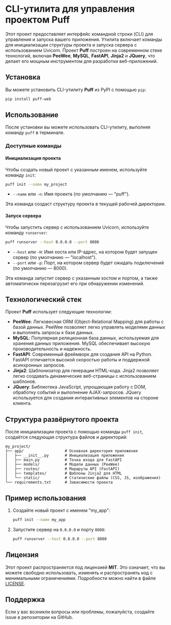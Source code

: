 # CLI-утилита для управления проектом **Puff**

Этот проект предоставляет интерфейс командной строки (CLI) для управления и запуска вашего приложения. Утилита включает команды для инициализации структуры проекта и запуска сервера с использованием Uvicorn. Проект **Puff** построен на современном стеке технологий, включая **PeeWee**, **MySQL**, **FastAPI**, **Jinja2** и **JQuery**, что делает его мощным инструментом для разработки веб-приложений.

## Установка

Вы можете установить CLI-утилиту **Puff** из PyPI с помощью `pip`:

```bash
pip install puff-web
```

## Использование

После установки вы можете использовать CLI-утилиту, выполняя команду `puff` в терминале.

### Доступные команды

#### Инициализация проекта

Чтобы создать новый проект с указанным именем, используйте команду `init`:

```bash
puff init --name my_project
```

- `--name` или `-n`: Имя проекта (по умолчанию — "puff").

Эта команда создаст структуру проекта в текущей рабочей директории.

#### Запуск сервера

Чтобы запустить сервер с использованием Uvicorn, используйте команду `runserver`:

```bash
puff runserver --host 0.0.0.0 --port 8080
```

- `--host` или `-H`: Имя хоста или IP-адрес, на котором будет запущен сервер (по умолчанию — "localhost").
- `--port` или `-p`: Порт, на котором сервер будет ожидать подключений (по умолчанию — 8000).

Эта команда запустит сервер с указанным хостом и портом, а также автоматически перезагрузит его при обнаружении изменений.

## Технологический стек

Проект **Puff** использует следующие технологии:

- **PeeWee**: Легковесная ORM (Object-Relational Mapping) для работы с базой данных. PeeWee позволяет легко управлять моделями данных и выполнять запросы к базе данных.
- **MySQL**: Популярная реляционная база данных, используемая для хранения данных приложения. MySQL обеспечивает высокую производительность и надежность.
- **FastAPI**: Современный фреймворк для создания API на Python. FastAPI отличается высокой скоростью работы и поддержкой асинхронных запросов.
- **Jinja2**: Шаблонизатор для генерации HTML-кода. Jinja2 позволяет легко создавать динамические веб-страницы с использованием шаблонов.
- **JQuery**: Библиотека JavaScript, упрощающая работу с DOM, обработку событий и выполнение AJAX-запросов. JQuery используется для создания интерактивных элементов на стороне клиента.

## Структура развёрнутого проекта

После инициализации проекта с помощью команды `puff init`, создаётся следующая структура файлов и директорий:

```
my_project/
├── app/                  # Основная директория приложения
│   ├── __init__.py       # Инициализация приложения
│   ├── main.py           # Точка входа для FastAPI
│   ├── models/           # Модели данных (PeeWee)
│   ├── routes/           # Маршруты API (FastAPI)
│   ├── templates/        # Шаблоны Jinja2 для HTML
│   └── static/           # Статические файлы (CSS, JS, изображения)
└── requirements.txt      # Зависимости проекта
```

## Пример использования

1. Создайте новый проект с именем "my_app":

    ```bash
    puff init --name my_app
    ```

2. Запустите сервер на `0.0.0.0` и порту `8080`:

    ```bash
    puff runserver --host 0.0.0.0 --port 8080
    ```

## Лицензия

Этот проект распространяется под лицензией **MIT**. Это означает, что вы можете свободно использовать, изменять и распространять код с минимальными ограничениями. Подробности можно найти в файле [LICENSE](LICENSE).

## Поддержка

Если у вас возникли вопросы или проблемы, пожалуйста, создайте issue в репозитории на GitHub.

